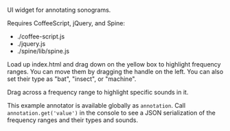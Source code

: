 UI widget for annotating sonograms.

Requires CoffeeScript, jQuery, and Spine:

* ./coffee-script.js
* ./jquery.js
* ./spine/lib/spine.js

Load up index.html and drag down on the yellow box to highlight frequency ranges. You can move them by dragging the handle on the left. You can also set their type as "bat", "insect", or "machine".

Drag across a frequency range to highlight specific sounds in it.

This example annotator is available globally as `annotation`. Call `annotation.get('value')` in the console to see a JSON serialization of the frequency ranges and their types and sounds.
